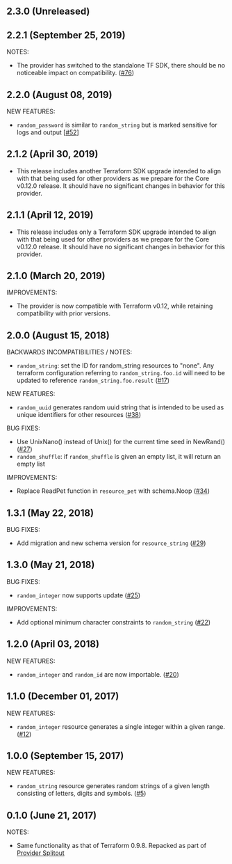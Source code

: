 ## 2.3.0 (Unreleased)
## 2.2.1 (September 25, 2019)

NOTES:

* The provider has switched to the standalone TF SDK, there should be no noticeable impact on compatibility. ([#76](https://github.com/terraform-providers/terraform-provider-random/issues/76))

## 2.2.0 (August 08, 2019)

NEW FEATURES:

* `random_password` is similar to `random_string` but is marked sensitive for logs and output [[#52](https://github.com/terraform-providers/terraform-provider-random/issues/52)] 

## 2.1.2 (April 30, 2019)

* This release includes another Terraform SDK upgrade intended to align with that being used for other providers as we prepare for the Core v0.12.0 release. It should have no significant changes in behavior for this provider.

## 2.1.1 (April 12, 2019)

* This release includes only a Terraform SDK upgrade intended to align with that being used for other providers as we prepare for the Core v0.12.0 release. It should have no significant changes in behavior for this provider.

## 2.1.0 (March 20, 2019)

IMPROVEMENTS:

* The provider is now compatible with Terraform v0.12, while retaining compatibility with prior versions.

## 2.0.0 (August 15, 2018)

BACKWARDS INCOMPATIBILITIES / NOTES:
* `random_string`: set the ID for random_string resources to "none". Any terraform configuration referring to `random_string.foo.id` will need to be updated to reference `random_string.foo.result` ([#17](https://github.com/terraform-providers/terraform-provider-random/issues/17))

NEW FEATURES:

* `random_uuid` generates random uuid string that is intended to be used as unique identifiers for other resources ([#38](https://github.com/terraform-providers/terraform-provider-random/issues/38))

BUG FIXES: 
* Use UnixNano() instead of Unix() for the current time seed in NewRand() ([#27](https://github.com/terraform-providers/terraform-provider-random/issues/27))
* `random_shuffle`: if `random_shuffle` is given an empty list, it will return an empty list

IMPROVEMENTS:

* Replace ReadPet function in `resource_pet` with schema.Noop ([#34](https://github.com/terraform-providers/terraform-provider-random/issues/34))

## 1.3.1 (May 22, 2018)

BUG FIXES:

* Add migration and new schema version for `resource_string` ([#29](https://github.com/terraform-providers/terraform-provider-random/issues/29))

## 1.3.0 (May 21, 2018)

BUG FIXES:

* `random_integer` now supports update ([#25](https://github.com/terraform-providers/terraform-provider-random/issues/25))

IMPROVEMENTS:

* Add optional minimum character constraints to `random_string` ([#22](https://github.com/terraform-providers/terraform-provider-random/issues/22))

## 1.2.0 (April 03, 2018)

NEW FEATURES:

* `random_integer` and `random_id` are now importable. ([#20](https://github.com/terraform-providers/terraform-provider-random/issues/20))

## 1.1.0 (December 01, 2017)

NEW FEATURES:

* `random_integer` resource generates a single integer within a given range. ([#12](https://github.com/terraform-providers/terraform-provider-random/issues/12))

## 1.0.0 (September 15, 2017)

NEW FEATURES:

* `random_string` resource generates random strings of a given length consisting of letters, digits and symbols. ([#5](https://github.com/terraform-providers/terraform-provider-random/issues/5))

## 0.1.0 (June 21, 2017)

NOTES:

* Same functionality as that of Terraform 0.9.8. Repacked as part of [Provider Splitout](https://www.hashicorp.com/blog/upcoming-provider-changes-in-terraform-0-10/)

